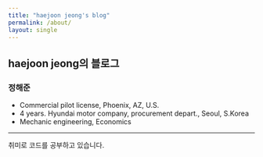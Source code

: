 ```yaml
---
title: "haejoon jeong's blog"
permalink: /about/
layout: single
---
```


## haejoon jeong의 블로그

### 정해준

* Commercial pilot license, Phoenix, AZ, U.S.
* 4 years. Hyundai motor company, procurement depart., Seoul, S.Korea
* Mechanic engineering, Economics

***
취미로 코드를 공부하고 있습니다.
